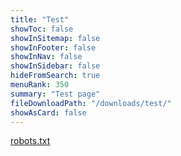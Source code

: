 ```yaml
---
title: "Test"
showToc: false
showInSitemap: false
showInFooter: false
showInNav: false
showInSidebar: false
hideFromSearch: true
menuRank: 350
summary: "Test page"
fileDownloadPath: "/downloads/test/"
showAsCard: false
---
```


[robots.txt](robots.txt)
